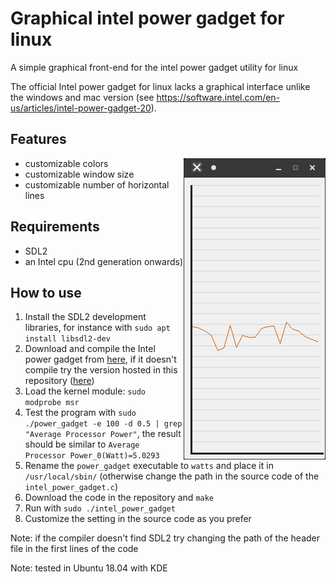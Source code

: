 # Graphical intel power gadget for linux
A simple graphical front-end for the intel power gadget utility for linux

The official Intel power gadget for linux lacks a graphical interface unlike the windows and mac version (see <https://software.intel.com/en-us/articles/intel-power-gadget-20>).

## Features

<img align="right" width="227" height="482" src="https://raw.githubusercontent.com/lorenzoiuri/Graphical-intel-power-gadget-for-linux/master/res/linux1.png">

* customizable colors
* customizable window size
* customizable number of horizontal lines

<!--
<img align="left" width="302" height="632" src="https://raw.githubusercontent.com/lorenzoiuri/Graphical-intel-power-gadget-for-linux/master/res/linux2.png">
-->


## Requirements
* SDL2
* an Intel cpu (2nd generation onwards)

## How to use
1. Install the SDL2 development libraries, for instance with `sudo apt install libsdl2-dev`
2. Download and compile the Intel power gadget from [here](https://software.intel.com/en-us/articles/intel-power-gadget-20), if it doesn't compile try the version hosted in this repository ([here](https://github.com/lorenzoiuri/Graphical-intel-power-gadget-for-linux/raw/master/intel_own_gadget.tar.gz))
3. Load the kernel module: `sudo modprobe msr`
4. Test the program with `sudo ./power_gadget -e 100 -d 0.5 | grep "Average Processor Power"`, the result should be similar to `Average Processor Power_0(Watt)=5.0293`
5. Rename the `power_gadget` executable to `watts` and place it in `/usr/local/sbin/` (otherwise change the path in the source code of the `intel_power_gadget.c`)
6. Download the code in the repository and `make`
7. Run with `sudo ./intel_power_gadget`
8. Customize the setting in the source code as you prefer

Note: if the compiler doesn't find SDL2 try changing the path of the header file in the first lines of the code

Note: tested in Ubuntu 18.04 with KDE
